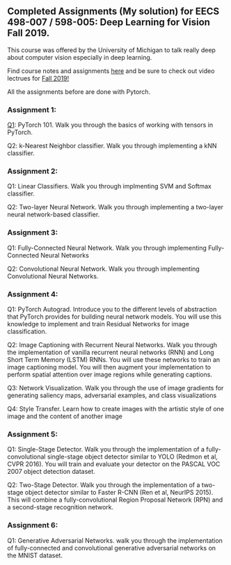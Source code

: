 

## Completed Assignments (My solution) for EECS 498-007 / 598-005: Deep Learning for Vision Fall 2019.
This course was offered by the University of Michigan to talk really deep about computer vision especially in deep learning.

Find course notes and assignments [here](https://web.eecs.umich.edu/~justincj/teaching/eecs498/FA2019/schedule.html) and be sure to check out video lectrues for [Fall 2019!](https://www.youtube.com/playlist?list=PL5-TkQAfAZFbzxjBHtzdVCWE0Zbhomg7r)

All the assignments before are done with Pytorch.

### Assignment 1:
[Q1](https://github.com/Christomesh/EECS-498-007-598-005-Deep-Learning-for-Computer-Vision/blob/master/A1/Copy_of_pytorch101.ipynb): PyTorch 101. Walk you through the basics of working with tensors in PyTorch.

Q2: k-Nearest Neighbor classifier. Walk you through implementing a kNN classifier.
### Assignment 2:
Q1: Linear Classifiers. Walk you through implmenting SVM and Softmax classifier.

Q2: Two-layer Neural Network. Walk you through implementing a two-layer neural network-based classifier.
### Assignment 3:
Q1: Fully-Connected Neural Network. Walk you through implementing Fully-Connected Neural Networks

Q2: Convolutional Neural Network. Walk you through implementing Convolutional Neural Networks.
### Assignment 4:
Q1: PyTorch Autograd. Introduce you to the different levels of abstraction that PyTorch provides for building neural network models. You will use this knowledge to implement and train Residual Networks for image classification.

Q2: Image Captioning with Recurrent Neural Networks. Walk you through the implementation of vanilla recurrent neural networks (RNN) and Long Short Term Memory (LSTM) RNNs. You will use these networks to train an image captioning model. You will then augment your implementation to perform spatial attention over image regions while generating captions.

Q3: Network Visualization. Walk you through the use of image gradients for generating saliency maps, adversarial examples, and class visualizations

Q4: Style Transfer. Learn how to create images with the artistic style of one image and the content of another image
### Assignment 5:
Q1: Single-Stage Detector. Walk you through the implementation of a fully-convolutional single-stage object detector similar to YOLO (Redmon et al, CVPR 2016). You will train and evaluate your detector on the PASCAL VOC 2007 object detection dataset.

Q2: Two-Stage Detector. Walk you through the implementation of a two-stage object detector similar to Faster R-CNN (Ren et al, NeurIPS 2015). This will combine a fully-convolutional Region Proposal Network (RPN) and a second-stage recognition network.
### Assignment 6:
Q1: Generative Adversarial Networks. walk you through the implementation of fully-connected and convolutional generative adversarial networks on the MNIST dataset.
